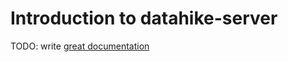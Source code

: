 # Introduction to datahike-server

TODO: write [great documentation](http://jacobian.org/writing/what-to-write/)
